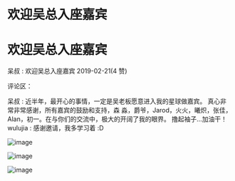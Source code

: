 # 欢迎吴总入座嘉宾

# 欢迎吴总入座嘉宾

呆叔 : 欢迎吴总入座嘉宾 2019-02-21(4 赞)

评论区：

呆叔 : 近半年，最开心的事情，一定是吴老板愿意进入我的星球做嘉宾。 真心非常非常感谢，所有嘉宾的鼓励和支持，森 淼，爵爷，Jarod，火火，曦炽，张佳，Alan，初一。在与你们的交流中，极大的开阔了我的眼界。 撸起袖子…加油干！ wulujia : 感谢邀请，我多学习着 :D

![image](img/Image_132.png)

![image](img/Image_133.png)

![image](img/Image_134.png)
